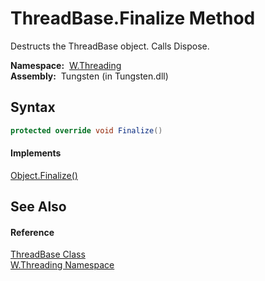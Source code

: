 ThreadBase.Finalize Method
==========================
  Destructs the ThreadBase object. Calls Dispose.

  **Namespace:**  [W.Threading][1]  
  **Assembly:**  Tungsten (in Tungsten.dll)

Syntax
------

```csharp
protected override void Finalize()
```

#### Implements
[Object.Finalize()][2]  


See Also
--------

#### Reference
[ThreadBase Class][3]  
[W.Threading Namespace][1]  

[1]: ../README.md
[2]: http://msdn.microsoft.com/en-us/library/4k87zsw7
[3]: README.md